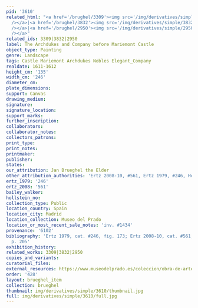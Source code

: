 ```yaml
---
pid: '3610'
related_html: "<a href='/brughel/3309'><img src='/img/derivatives/simple/3309/thumbnail.jpg'
  /></a>|<a href='/brughel/3832'><img src='/img/derivatives/simple/3832/thumbnail.jpg'
  /></a>|<a href='/brughel/2950'><img src='/img/derivatives/simple/2950/thumbnail.jpg'
  /></a>"
related_ids: 3309|3832|2950
label: The Archdukes and Company before Mariemont Castle
object_type: Painting
genre: Landscape
tags: Castle Mariemont Archdukes Nobles Elegant_Company
realdate: 1611-1612
height_cm: '135'
width_cm: '246'
diameter_cm: 
plate_dimensions: 
support: Canvas
drawing_medium: 
signature: 
signature_location: 
support_marks: 
further_inscription: 
collaborators: 
collaborator_notes: 
collectors_patrons: 
print_type: 
print_notes: 
printmaker: 
publisher: 
states: 
our_attribution: Jan Brueghel the Elder
other_attribution_authorities: 'Ertz 2008-10, #561, Ertz 1979, #246, Honig database'
ertz_1979: '246'
ertz_2008: '561'
bailey_walker: 
hollstein_no: 
collection_type: Public
location_country: Spain
location_city: Madrid
location_collection: Museo del Prado
location_or_most_recent_sale_notes: 'inv. #1434'
provenance: '6102'
bibliography: 'Ertz 1979, cat. #246, fig. 173; Ertz 2008-10, cat. #561; Diaz Padron,
  p. 205'
exhibition_history: 
related_works: 3309|3832|2950
copies_and_variants: 
curatorial_files: 
external_resources: https://www.museodelprado.es/coleccion/obra-de-arte/los-archiduques-de-caza/c18257dc-40cd-40e7-b08a-168ae3c484a4
order: '428'
layout: brueghel_item
collection: brueghel
thumbnail: img/derivatives/simple/3610/thumbnail.jpg
full: img/derivatives/simple/3610/full.jpg
---
```

